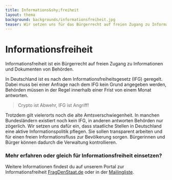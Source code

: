 ```yaml
---
title: Informations&shy;freiheit
layout: thema
background: backgrounds/informationsfreiheit.jpg
teaser: Wir setzen uns für das Bürgerrecht auf freien Zugang zu Informationen und Dokumenten von Behörden ein.
---
```


# Informations&shy;freiheit

Informationsfreiheit ist ein Bürgerrecht auf freien Zugang zu Informationen und Dokumenten von Behörden.

In Deutschland ist es nach dem Informationsfreiheitsgesetz (IFG) geregelt. Dabei muss bei einer Anfrage nach dem IFG kein Grund angegeben werden, Behörden müssen in der Regel innerhalb einer Frist von einem Monat antworten.

> Crypto ist Abwehr, IFG ist Angriff!

Trotzdem gilt vielerorts noch die alte Amtsverschwiegenheit. In manchen Bundesländern existiert noch kein IFG, in anderen antworten Behörden nur zögerlich. Wir setzen uns dafür ein, dass staatliche Stellen in Deutschland eine aktive Informationspolitik pflegen. Sie sollen transparent arbeiten und für einen freien Informationsfluss zur Bevölkerung sorgen. Bürgerinnen und Bürger können dadurch die Verwaltung kontrollieren.

### Mehr erfahren oder gleich für Informationsfreiheit einsetzen?

Weitere Informationen findest du auf unserem Portal zur Informationsfreiheit [FragDenStaat.de](https://fragdenstaat.de/) oder in der [Mailingliste](https://lists.okfn.org/mailman/listinfo/fragdenstaat).
